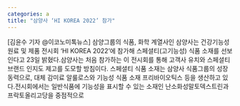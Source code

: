 ```yaml
---
categories: a
title: "삼양사 ‘HI KOREA 2022’ 참가"
---
```

[김윤수 기자 @이코노미톡뉴스] 삼양그룹의 식품, 화학 계열사인 삼양사는 건강기능성 원료 및 제품 전시회 ‘HI KOREA 2022’에 참가해 스페셜티(고기능성) 식품 소재를 선보인다고 23일 밝혔다.삼양사는 처음 참가하는 이 전시회를 통해 고객사 유치와 스페셜티 브랜드 인지도 제고를 도모할 방침이다. 스페셜티 식품 소재는 삼양사 식품그룹의 성장동력으로, 대체 감미료 알룰로스와 기능성 식품 소재 프리바이오틱스 등을 생산하고 있다.전시회에서는 일반식품에 기능성을 표시할 수 있는 소재인 난소화성말토덱스트린과 프락토올리고당을 중점적으로